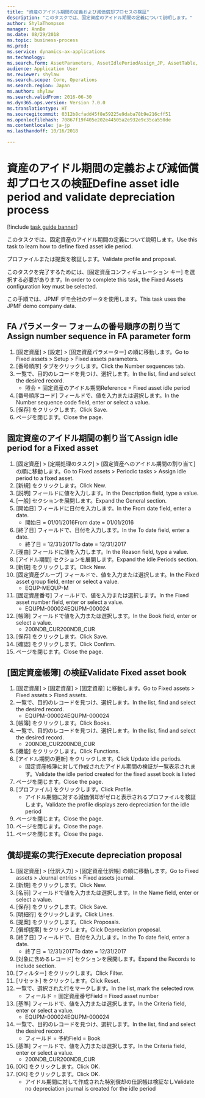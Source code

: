 ```yaml
--- 
title: "資産のアイドル期間の定義および減価償却プロセスの検証"
description: "このタスクでは、固定資産のアイドル期間の定義について説明します。"
author: ShylaThompson
manager: AnnBe
ms.date: 08/29/2018
ms.topic: business-process
ms.prod: 
ms.service: dynamics-ax-applications
ms.technology: 
ms.search.form: AssetParameters, AssetIdlePeriodAssign_JP, AssetTable, AssetBook, AssetIdlePeriodUpdate_JP, AssetProfile, LedgerJournalTable, LedgerJournalTransAsset, SysQueryForm
audience: Application User
ms.reviewer: shylaw
ms.search.scope: Core, Operations
ms.search.region: Japan
ms.author: shylaw
ms.search.validFrom: 2016-06-30
ms.dyn365.ops.version: Version 7.0.0
ms.translationtype: HT
ms.sourcegitcommit: 0312b8cfadd45f8e59225e9daba78b9e216cff51
ms.openlocfilehash: 70867f19f405e202e44505a2e932e9c35ca550de
ms.contentlocale: ja-jp
ms.lasthandoff: 10/16/2018

---
```

# <a name="define-asset-idle-period-and-validate-depreciation-process"></a><span data-ttu-id="e26ee-103">資産のアイドル期間の定義および減価償却プロセスの検証</span><span class="sxs-lookup"><span data-stu-id="e26ee-103">Define asset idle period and validate depreciation process</span></span>

[!include [task guide banner](../../includes/task-guide-banner.md)]

<span data-ttu-id="e26ee-104">このタスクでは、固定資産のアイドル期間の定義について説明します。</span><span class="sxs-lookup"><span data-stu-id="e26ee-104">Use this task to learn how to define fixed asset idle period.</span></span> 

<span data-ttu-id="e26ee-105">プロファイルまたは提案を検証します。</span><span class="sxs-lookup"><span data-stu-id="e26ee-105">Validate profile and proposal.</span></span>



<span data-ttu-id="e26ee-106">このタスクを完了するためには、[固定資産コンフィギュレーション キー] を選択する必要があります。</span><span class="sxs-lookup"><span data-stu-id="e26ee-106">In order to complete this task, the Fixed Assets configuration key must be selected.</span></span>



<span data-ttu-id="e26ee-107">この手順では、JPMF デモ会社のデータを使用します。</span><span class="sxs-lookup"><span data-stu-id="e26ee-107">This task uses the JPMF demo company data.</span></span>


## <a name="assign-number-sequence-in-fa-parameter-form"></a><span data-ttu-id="e26ee-108">FA パラメーター フォームの番号順序の割り当て</span><span class="sxs-lookup"><span data-stu-id="e26ee-108">Assign number sequence in FA parameter form</span></span>
1. <span data-ttu-id="e26ee-109">[固定資産] > [設定] > [固定資産パラメーター] の順に移動します。</span><span class="sxs-lookup"><span data-stu-id="e26ee-109">Go to Fixed assets > Setup > Fixed assets parameters.</span></span>
2. <span data-ttu-id="e26ee-110">[番号順序] タブをクリックします。</span><span class="sxs-lookup"><span data-stu-id="e26ee-110">Click the Number sequences tab.</span></span>
3. <span data-ttu-id="e26ee-111">一覧で、目的のレコードを見つけ、選択します。</span><span class="sxs-lookup"><span data-stu-id="e26ee-111">In the list, find and select the desired record.</span></span>
    * <span data-ttu-id="e26ee-112">照会 = 固定資産のアイドル期間</span><span class="sxs-lookup"><span data-stu-id="e26ee-112">Reference = Fixed asset idle period</span></span>  
4. <span data-ttu-id="e26ee-113">[番号順序コード] フィールドで、値を入力または選択します。</span><span class="sxs-lookup"><span data-stu-id="e26ee-113">In the Number sequence code field, enter or select a value.</span></span>
5. <span data-ttu-id="e26ee-114">[保存] をクリックします。</span><span class="sxs-lookup"><span data-stu-id="e26ee-114">Click Save.</span></span>
6. <span data-ttu-id="e26ee-115">ページを閉じます。</span><span class="sxs-lookup"><span data-stu-id="e26ee-115">Close the page.</span></span>

## <a name="assign-idle-period-for-a-fixed-asset"></a><span data-ttu-id="e26ee-116">固定資産のアイドル期間の割り当て</span><span class="sxs-lookup"><span data-stu-id="e26ee-116">Assign idle period for a Fixed asset</span></span>
1. <span data-ttu-id="e26ee-117">[固定資産] > [定期処理のタスク] > [固定資産へのアイドル期間の割り当て] の順に移動します。</span><span class="sxs-lookup"><span data-stu-id="e26ee-117">Go to Fixed assets > Periodic tasks > Assign idle period to a fixed asset.</span></span>
2. <span data-ttu-id="e26ee-118">[新規] をクリックします。</span><span class="sxs-lookup"><span data-stu-id="e26ee-118">Click New.</span></span>
3. <span data-ttu-id="e26ee-119">[説明] フィールドに値を入力します。</span><span class="sxs-lookup"><span data-stu-id="e26ee-119">In the Description field, type a value.</span></span>
4. <span data-ttu-id="e26ee-120">[一般] セクションを展開します。</span><span class="sxs-lookup"><span data-stu-id="e26ee-120">Expand the General section.</span></span>
5. <span data-ttu-id="e26ee-121">[開始日] フィールドに日付を入力します。</span><span class="sxs-lookup"><span data-stu-id="e26ee-121">In the From date field, enter a date.</span></span>
    * <span data-ttu-id="e26ee-122">開始日 = 01/01/2016</span><span class="sxs-lookup"><span data-stu-id="e26ee-122">From date = 01/01/2016</span></span>  
6. <span data-ttu-id="e26ee-123">[終了日] フィールドで、日付を入力します。</span><span class="sxs-lookup"><span data-stu-id="e26ee-123">In the To date field, enter a date.</span></span>
    * <span data-ttu-id="e26ee-124">終了日 = 12/31/2017</span><span class="sxs-lookup"><span data-stu-id="e26ee-124">To date = 12/31/2017</span></span>  
7. <span data-ttu-id="e26ee-125">[理由] フィールドに値を入力します。</span><span class="sxs-lookup"><span data-stu-id="e26ee-125">In the Reason field, type a value.</span></span>
8. <span data-ttu-id="e26ee-126">[アイドル期間] セクションを展開します。</span><span class="sxs-lookup"><span data-stu-id="e26ee-126">Expand the Idle Periods section.</span></span>
9. <span data-ttu-id="e26ee-127">[新規] をクリックします。</span><span class="sxs-lookup"><span data-stu-id="e26ee-127">Click New.</span></span>
10. <span data-ttu-id="e26ee-128">[固定資産グループ] フィールドで、値を入力または選択します。</span><span class="sxs-lookup"><span data-stu-id="e26ee-128">In the Fixed asset group field, enter or select a value.</span></span>
    * <span data-ttu-id="e26ee-129">EQUP-M</span><span class="sxs-lookup"><span data-stu-id="e26ee-129">EQUP-M</span></span>  
11. <span data-ttu-id="e26ee-130">[固定資産番号] フィールドで、値を入力または選択します。</span><span class="sxs-lookup"><span data-stu-id="e26ee-130">In the Fixed asset number field, enter or select a value.</span></span>
    * <span data-ttu-id="e26ee-131">EQUPM-000024</span><span class="sxs-lookup"><span data-stu-id="e26ee-131">EQUPM-000024</span></span>  
12. <span data-ttu-id="e26ee-132">[帳簿] フィールドで値を入力または選択します。</span><span class="sxs-lookup"><span data-stu-id="e26ee-132">In the Book field, enter or select a value.</span></span>
    * <span data-ttu-id="e26ee-133">200NDB_CUR</span><span class="sxs-lookup"><span data-stu-id="e26ee-133">200NDB_CUR</span></span>  
13. <span data-ttu-id="e26ee-134">[保存] をクリックします。</span><span class="sxs-lookup"><span data-stu-id="e26ee-134">Click Save.</span></span>
14. <span data-ttu-id="e26ee-135">[確認] をクリックします。</span><span class="sxs-lookup"><span data-stu-id="e26ee-135">Click Confirm.</span></span>
15. <span data-ttu-id="e26ee-136">ページを閉じます。</span><span class="sxs-lookup"><span data-stu-id="e26ee-136">Close the page.</span></span>

## <a name="validate-fixed-asset-book"></a><span data-ttu-id="e26ee-137">[固定資産帳簿] の検証</span><span class="sxs-lookup"><span data-stu-id="e26ee-137">Validate Fixed asset book</span></span>
1. <span data-ttu-id="e26ee-138">[固定資産] > [固定資産] > [固定資産] に移動します。</span><span class="sxs-lookup"><span data-stu-id="e26ee-138">Go to Fixed assets > Fixed assets > Fixed assets.</span></span>
2. <span data-ttu-id="e26ee-139">一覧で、目的のレコードを見つけ、選択します。</span><span class="sxs-lookup"><span data-stu-id="e26ee-139">In the list, find and select the desired record.</span></span>
    * <span data-ttu-id="e26ee-140">EQUPM-000024</span><span class="sxs-lookup"><span data-stu-id="e26ee-140">EQUPM-000024</span></span>  
3. <span data-ttu-id="e26ee-141">[帳簿] をクリックします。</span><span class="sxs-lookup"><span data-stu-id="e26ee-141">Click Books.</span></span>
4. <span data-ttu-id="e26ee-142">一覧で、目的のレコードを見つけ、選択します。</span><span class="sxs-lookup"><span data-stu-id="e26ee-142">In the list, find and select the desired record.</span></span>
    * <span data-ttu-id="e26ee-143">200NDB_CUR</span><span class="sxs-lookup"><span data-stu-id="e26ee-143">200NDB_CUR</span></span>  
5. <span data-ttu-id="e26ee-144">[機能] をクリックします。</span><span class="sxs-lookup"><span data-stu-id="e26ee-144">Click Functions.</span></span>
6. <span data-ttu-id="e26ee-145">[アイドル期間の更新] をクリックします。</span><span class="sxs-lookup"><span data-stu-id="e26ee-145">Click Update idle periods.</span></span>
    * <span data-ttu-id="e26ee-146">固定資産帳簿に対して作成されたアイドル期間の検証が一覧表示されます。</span><span class="sxs-lookup"><span data-stu-id="e26ee-146">Validate the idle period created for the fixed asset book is listed</span></span>  
7. <span data-ttu-id="e26ee-147">ページを閉じます。</span><span class="sxs-lookup"><span data-stu-id="e26ee-147">Close the page.</span></span>
8. <span data-ttu-id="e26ee-148">[プロファイル] をクリックします。</span><span class="sxs-lookup"><span data-stu-id="e26ee-148">Click Profile.</span></span>
    * <span data-ttu-id="e26ee-149">アイドル期間に対する減価償却がゼロと表示されるプロファイルを検証します。</span><span class="sxs-lookup"><span data-stu-id="e26ee-149">Validate the profile displays zero depreciation for the idle period</span></span>  
9. <span data-ttu-id="e26ee-150">ページを閉じます。</span><span class="sxs-lookup"><span data-stu-id="e26ee-150">Close the page.</span></span>
10. <span data-ttu-id="e26ee-151">ページを閉じます。</span><span class="sxs-lookup"><span data-stu-id="e26ee-151">Close the page.</span></span>
11. <span data-ttu-id="e26ee-152">ページを閉じます。</span><span class="sxs-lookup"><span data-stu-id="e26ee-152">Close the page.</span></span>

## <a name="execute-depreciation-proposal"></a><span data-ttu-id="e26ee-153">償却提案の実行</span><span class="sxs-lookup"><span data-stu-id="e26ee-153">Execute depreciation proposal</span></span>
1. <span data-ttu-id="e26ee-154">[固定資産] > [仕訳入力] > [固定資産仕訳帳] の順に移動します。</span><span class="sxs-lookup"><span data-stu-id="e26ee-154">Go to Fixed assets > Journal entries > Fixed assets journal.</span></span>
2. <span data-ttu-id="e26ee-155">[新規] をクリックします。</span><span class="sxs-lookup"><span data-stu-id="e26ee-155">Click New.</span></span>
3. <span data-ttu-id="e26ee-156">[名前] フィールドで値を入力または選択します。</span><span class="sxs-lookup"><span data-stu-id="e26ee-156">In the Name field, enter or select a value.</span></span>
4. <span data-ttu-id="e26ee-157">[保存] をクリックします。</span><span class="sxs-lookup"><span data-stu-id="e26ee-157">Click Save.</span></span>
5. <span data-ttu-id="e26ee-158">[明細行] をクリックします。</span><span class="sxs-lookup"><span data-stu-id="e26ee-158">Click Lines.</span></span>
6. <span data-ttu-id="e26ee-159">[提案] をクリックします。</span><span class="sxs-lookup"><span data-stu-id="e26ee-159">Click Proposals.</span></span>
7. <span data-ttu-id="e26ee-160">[償却提案] をクリックします。</span><span class="sxs-lookup"><span data-stu-id="e26ee-160">Click Depreciation proposal.</span></span>
8. <span data-ttu-id="e26ee-161">[終了日] フィールドで、日付を入力します。</span><span class="sxs-lookup"><span data-stu-id="e26ee-161">In the To date field, enter a date.</span></span>
    * <span data-ttu-id="e26ee-162">終了日 = 12/31/2017</span><span class="sxs-lookup"><span data-stu-id="e26ee-162">To date = 12/31/2017</span></span>  
9. <span data-ttu-id="e26ee-163">[対象に含めるレコード] セクションを展開します。</span><span class="sxs-lookup"><span data-stu-id="e26ee-163">Expand the Records to include section.</span></span>
10. <span data-ttu-id="e26ee-164">[フィルター] をクリックします。</span><span class="sxs-lookup"><span data-stu-id="e26ee-164">Click Filter.</span></span>
11. <span data-ttu-id="e26ee-165">[リセット] をクリックします。</span><span class="sxs-lookup"><span data-stu-id="e26ee-165">Click Reset.</span></span>
12. <span data-ttu-id="e26ee-166">一覧で、選択された行をマークします。</span><span class="sxs-lookup"><span data-stu-id="e26ee-166">In the list, mark the selected row.</span></span>
    * <span data-ttu-id="e26ee-167">フィールド = 固定資産番号</span><span class="sxs-lookup"><span data-stu-id="e26ee-167">Field = Fixed asset number</span></span>  
13. <span data-ttu-id="e26ee-168">[基準] フィールドで、値を入力または選択します。</span><span class="sxs-lookup"><span data-stu-id="e26ee-168">In the Criteria field, enter or select a value.</span></span>
    * <span data-ttu-id="e26ee-169">EQUPM-000024</span><span class="sxs-lookup"><span data-stu-id="e26ee-169">EQUPM-000024</span></span>  
14. <span data-ttu-id="e26ee-170">一覧で、目的のレコードを見つけ、選択します。</span><span class="sxs-lookup"><span data-stu-id="e26ee-170">In the list, find and select the desired record.</span></span>
    * <span data-ttu-id="e26ee-171">フィールド = 予約</span><span class="sxs-lookup"><span data-stu-id="e26ee-171">Field = Book</span></span>  
15. <span data-ttu-id="e26ee-172">[基準] フィールドで、値を入力または選択します。</span><span class="sxs-lookup"><span data-stu-id="e26ee-172">In the Criteria field, enter or select a value.</span></span>
    * <span data-ttu-id="e26ee-173">200NDB_CUR</span><span class="sxs-lookup"><span data-stu-id="e26ee-173">200NDB_CUR</span></span>  
16. <span data-ttu-id="e26ee-174">[OK] をクリックします。</span><span class="sxs-lookup"><span data-stu-id="e26ee-174">Click OK.</span></span>
17. <span data-ttu-id="e26ee-175">[OK] をクリックします。</span><span class="sxs-lookup"><span data-stu-id="e26ee-175">Click OK.</span></span>
    * <span data-ttu-id="e26ee-176">アイドル期間に対して作成された特別償却の仕訳帳は検証なし</span><span class="sxs-lookup"><span data-stu-id="e26ee-176">Validate no depreciation journal is created for the idle period</span></span>  


